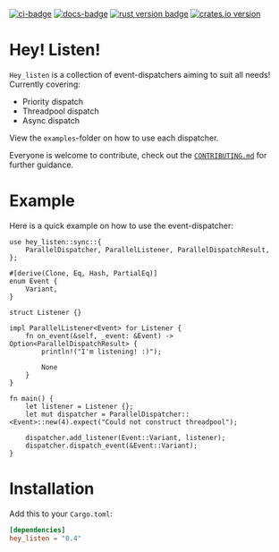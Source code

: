 [![ci-badge][]][ci] [![docs-badge][]][docs] [![rust version badge]][rust version link] [![crates.io version]][crates.io link]

# Hey! Listen!

`Hey_listen` is a collection of event-dispatchers aiming to suit all needs!\
Currently covering:
* Priority dispatch
* Threadpool dispatch
* Async dispatch

View the `examples`-folder on how to use each dispatcher.

Everyone is welcome to contribute, check out the [`CONTRIBUTING.md`](CONTRIBUTING.md) for further guidance.

# Example

Here is a quick example on how to use the event-dispatcher:

```rust,no_run
use hey_listen::sync::{
    ParallelDispatcher, ParallelListener, ParallelDispatchResult,
};

#[derive(Clone, Eq, Hash, PartialEq)]
enum Event {
    Variant,
}

struct Listener {}

impl ParallelListener<Event> for Listener {
    fn on_event(&self, _event: &Event) -> Option<ParallelDispatchResult> {
        println!("I'm listening! :)");

        None
    }
}

fn main() {
    let listener = Listener {};
    let mut dispatcher = ParallelDispatcher::<Event>::new(4).expect("Could not construct threadpool");

    dispatcher.add_listener(Event::Variant, listener);
    dispatcher.dispatch_event(&Event::Variant);
}

```

# Installation

Add this to your `Cargo.toml`:

```toml
[dependencies]
hey_listen = "0.4"
```

[ci-badge]: https://img.shields.io/github/workflow/status/Lakelezz/hey_listen/CI?style=flat-square
[ci]: https://github.com/Lakelezz/hey_listen/actions

[docs-badge]: https://img.shields.io/badge/docs-online-5023dd.svg?style=flat-square&colorB=32b6b7
[docs]: https://docs.rs/hey_listen

[rust version badge]: https://img.shields.io/badge/rust-1.51+-93450a.svg?style=flat-square&colorB=ff9a0d
[rust version link]: hhttps://blog.rust-lang.org/2021/03/25/Rust-1.51.0.html

[crates.io link]: https://crates.io/crates/hey_listen
[crates.io version]: https://img.shields.io/crates/v/hey_listen.svg?style=flat-square&colorB=b73732
